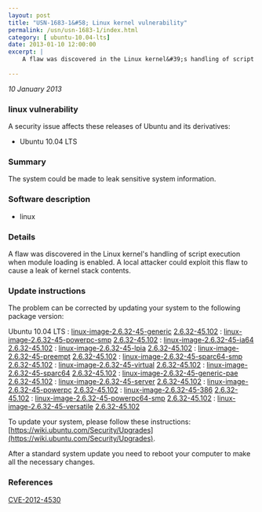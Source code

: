 ```yaml
---
layout: post
title: "USN-1683-1&#58; Linux kernel vulnerability"
permalink: /usn/usn-1683-1/index.html
category: [ ubuntu-10.04-lts]
date: 2013-01-10 12:00:00
excerpt: |
    A flaw was discovered in the Linux kernel&#39;s handling of script execution when module loading is enabled. A local attacker could exploit this flaw to cause a leak of kernel stack contents. 
    
--- 
```

 
 

*10 January 2013*

### linux vulnerability

A security issue affects these releases of Ubuntu and its derivatives:

* Ubuntu 10.04 LTS

### Summary

The system could be made to leak sensitive system information. 

### Software description

* linux 

### Details

A flaw was discovered in the Linux kernel&#39;s handling of script execution when module loading is enabled. A local attacker could exploit this flaw to cause a leak of kernel stack contents. 

### Update instructions

The problem can be corrected by updating your system to the following package version:

Ubuntu 10.04 LTS
 : [linux-image-2.6.32-45-generic](https://launchpad.net/ubuntu/+source/linux) <span> [2.6.32-45.102](https://launchpad.net/ubuntu/+source/linux/2.6.32-45.102) </span> 
 : [linux-image-2.6.32-45-powerpc-smp](https://launchpad.net/ubuntu/+source/linux) <span> [2.6.32-45.102](https://launchpad.net/ubuntu/+source/linux/2.6.32-45.102) </span> 
 : [linux-image-2.6.32-45-ia64](https://launchpad.net/ubuntu/+source/linux) <span> [2.6.32-45.102](https://launchpad.net/ubuntu/+source/linux/2.6.32-45.102) </span> 
 : [linux-image-2.6.32-45-lpia](https://launchpad.net/ubuntu/+source/linux) <span> [2.6.32-45.102](https://launchpad.net/ubuntu/+source/linux/2.6.32-45.102) </span> 
 : [linux-image-2.6.32-45-preempt](https://launchpad.net/ubuntu/+source/linux) <span> [2.6.32-45.102](https://launchpad.net/ubuntu/+source/linux/2.6.32-45.102) </span> 
 : [linux-image-2.6.32-45-sparc64-smp](https://launchpad.net/ubuntu/+source/linux) <span> [2.6.32-45.102](https://launchpad.net/ubuntu/+source/linux/2.6.32-45.102) </span> 
 : [linux-image-2.6.32-45-virtual](https://launchpad.net/ubuntu/+source/linux) <span> [2.6.32-45.102](https://launchpad.net/ubuntu/+source/linux/2.6.32-45.102) </span> 
 : [linux-image-2.6.32-45-sparc64](https://launchpad.net/ubuntu/+source/linux) <span> [2.6.32-45.102](https://launchpad.net/ubuntu/+source/linux/2.6.32-45.102) </span> 
 : [linux-image-2.6.32-45-generic-pae](https://launchpad.net/ubuntu/+source/linux) <span> [2.6.32-45.102](https://launchpad.net/ubuntu/+source/linux/2.6.32-45.102) </span> 
 : [linux-image-2.6.32-45-server](https://launchpad.net/ubuntu/+source/linux) <span> [2.6.32-45.102](https://launchpad.net/ubuntu/+source/linux/2.6.32-45.102) </span> 
 : [linux-image-2.6.32-45-powerpc](https://launchpad.net/ubuntu/+source/linux) <span> [2.6.32-45.102](https://launchpad.net/ubuntu/+source/linux/2.6.32-45.102) </span> 
 : [linux-image-2.6.32-45-386](https://launchpad.net/ubuntu/+source/linux) <span> [2.6.32-45.102](https://launchpad.net/ubuntu/+source/linux/2.6.32-45.102) </span> 
 : [linux-image-2.6.32-45-powerpc64-smp](https://launchpad.net/ubuntu/+source/linux) <span> [2.6.32-45.102](https://launchpad.net/ubuntu/+source/linux/2.6.32-45.102) </span> 
 : [linux-image-2.6.32-45-versatile](https://launchpad.net/ubuntu/+source/linux) <span> [2.6.32-45.102](https://launchpad.net/ubuntu/+source/linux/2.6.32-45.102) </span> 

To update your system, please follow these instructions: [https://wiki.ubuntu.com/Security/Upgrades](https://wiki.ubuntu.com/Security/Upgrades).

After a standard system update you need to reboot your computer to make all the necessary changes. 

### References

 
 [CVE-2012-4530](http://people.ubuntu.com/~ubuntu-security/cve/CVE-2012-4530)
 

